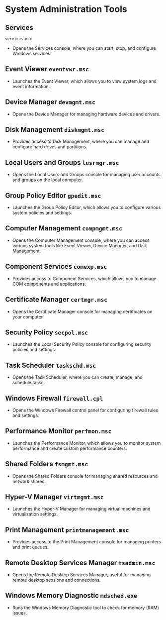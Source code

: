# System Administration Tools

## Services 
```
services.msc
```
- Opens the Services console, where you can start, stop, and configure Windows services.

## Event Viewer `eventvwr.msc`
- Launches the Event Viewer, which allows you to view system logs and event information.

## Device Manager `devmgmt.msc`
- Opens the Device Manager for managing hardware devices and drivers.

## Disk Management `diskmgmt.msc`
- Provides access to Disk Management, where you can manage and configure hard drives and partitions.

## Local Users and Groups `lusrmgr.msc`
- Opens the Local Users and Groups console for managing user accounts and groups on the local computer.

## Group Policy Editor `gpedit.msc`
- Launches the Group Policy Editor, which allows you to configure various system policies and settings.

## Computer Management `compmgmt.msc`
- Opens the Computer Management console, where you can access various system tools like Event Viewer, Device Manager, and Disk Management.

## Component Services `comexp.msc`
- Provides access to Component Services, which allows you to manage COM components and applications.

## Certificate Manager `certmgr.msc`
- Opens the Certificate Manager console for managing certificates on your computer.

## Security Policy `secpol.msc`
- Launches the Local Security Policy console for configuring security policies and settings.

## Task Scheduler `taskschd.msc`
- Opens the Task Scheduler, where you can create, manage, and schedule tasks.

## Windows Firewall `firewall.cpl`
- Opens the Windows Firewall control panel for configuring firewall rules and settings.

## Performance Monitor `perfmon.msc`
- Launches the Performance Monitor, which allows you to monitor system performance and create custom performance counters.

## Shared Folders `fsmgmt.msc`
- Opens the Shared Folders console for managing shared resources and network shares.

## Hyper-V Manager `virtmgmt.msc`
- Launches the Hyper-V Manager for managing virtual machines and virtualization settings.

## Print Management `printmanagement.msc`
- Provides access to the Print Management console for managing printers and print queues.

## Remote Desktop Services Manager `tsadmin.msc`
- Opens the Remote Desktop Services Manager, useful for managing remote desktop sessions and connections.

## Windows Memory Diagnostic `mdsched.exe`
- Runs the Windows Memory Diagnostic tool to check for memory (RAM) issues.
